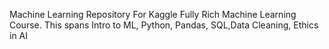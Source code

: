 Machine Learning Repository For Kaggle Fully Rich Machine Learning Course.
This spans Intro to ML, Python, Pandas, SQL,Data Cleaning, Ethics in AI